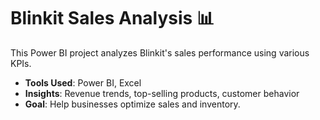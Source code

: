 # Blinkit Sales Analysis 📊
This Power BI project analyzes Blinkit's sales performance using various KPIs.  
- **Tools Used**: Power BI, Excel  
- **Insights**: Revenue trends, top-selling products, customer behavior  
- **Goal**: Help businesses optimize sales and inventory.  
